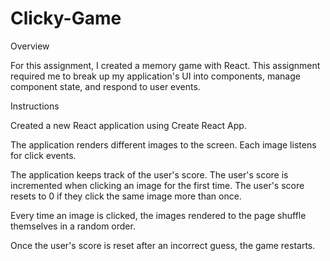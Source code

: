 # Clicky-Game

Overview

For this assignment, I created a memory game with React. This assignment required me to break up my application's UI into components, manage component state, and respond to user events.

Instructions

Created a new React application using Create React App.

The application renders different images to the screen. Each image listens for click events.

The application keeps track of the user's score. The user's score is incremented when clicking an image for the first time. The user's score resets to 0 if they click the same image more than once.

Every time an image is clicked, the images rendered to the page shuffle themselves in a random order.

Once the user's score is reset after an incorrect guess, the game restarts.

